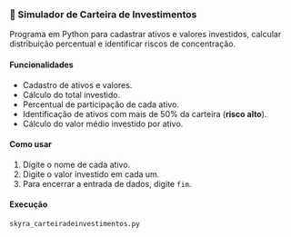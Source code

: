### 💼 Simulador de Carteira de Investimentos

Programa em Python para cadastrar ativos e valores investidos, calcular distribuição percentual e identificar riscos de concentração.

#### Funcionalidades
- Cadastro de ativos e valores.
- Cálculo do total investido.
- Percentual de participação de cada ativo.
- Identificação de ativos com mais de 50% da carteira (**risco alto**).
- Cálculo do valor médio investido por ativo.

#### Como usar
1. Digite o nome de cada ativo.
2. Digite o valor investido em cada um.
3. Para encerrar a entrada de dados, digite `fim`.

#### Execução
```bash
skyra_carteiradeinvestimentos.py
